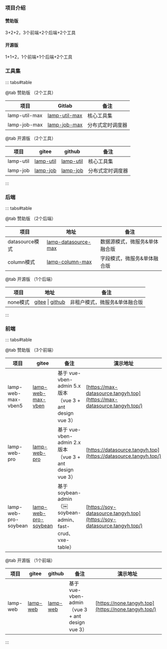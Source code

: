 ### 项目介绍

#### 赞助版

3+2+2，3个前端+2个后端+2个工具

#### 开源版

1+1+2，1个前端+1个后端+2个工具

### 工具集

::: tabs#table

@tab 赞助版 （2个工具）


| 项目          | Gitlab                                                      | 备注             |
| ------------- | ----------------------------------------------------------- | ---------------- |
| lamp-util-max | [lamp-util-max](http://git.tangyh.top/zuihou/lamp-util-max) | 核心工具集       |
| lamp-job-max  | [lamp-job-max](http://git.tangyh.top/zuihou/lamp-job-max)   | 分布式定时调度器 |


@tab 开源版 （2个工具）


| 项目      | gitee                                              | github                                           | 备注             |
| --------- | -------------------------------------------------- | ------------------------------------------------ | ---------------- |
| lamp-util | [lamp-util](https://gitee.com/zuihou111/lamp-util) | [lamp-util](https://github.com/zuihou/lamp-util) | 核心工具集       |
| lamp-job  | [lamp-job](https://gitee.com/zuihou111/lamp-job)   | [lamp-job](https://github.com/zuihou/lamp-job)   | 分布式定时调度器 |

:::

### 后端

::: tabs#table

@tab 赞助版 （2个后端）


| 项目     | 地址             | 备注              |
| -------- | ------------------------------------------------------------ | ----------------- |
| datasource模式       | [lamp-datasource-max](http://git.tangyh.top/zuihou/lamp-datasource-max) | 数据源模式，微服务&单体融合版 |
| column模式 |  [lamp-column-max](http://git.tangyh.top/zuihou/lamp-column-max) | 字段模式，微服务&单体融合版 |

@tab 开源版 （1个后端）


| 项目     |      地址        | 备注              |
| -------- | --------------------------------------------------- | ----------------- |
| none模式 | [gitee](https://gitee.com/dromara/lamp-cloud)  \|  [github](https://github.com/dromara/lamp-cloud) | 非租户模式，微服务&单体融合版 |

:::

### 前端

::: tabs#table

@tab 赞助版 （3个前端）

| 项目                 | gitee                                                        | 备注                                                        | 演示地址                                                     |
| -------------------- | ------------------------------------------------------------ | ----------------------------------------------------------- | ------------------------------------------------------------ |
| lamp-web-max-vben5   | [lamp-web-max-vben](http://git.tangyh.top/zuihou/lamp-web-max-vben) | 基于 vue-vben-admin 5.x版本（vue 3 + ant design vue 3）     | [https://max-datasource.tangyh.top](https://max-datasource.tangyh.top/) |
| lamp-web-pro         | [lamp-web-pro](http://git.tangyh.top/zuihou/lamp-web-pro)    | 基于 vue-vben-admin  2.x版本（vue 3 + ant design vue 3）    | [https://datasource.tangyh.top](https://datasource.tangyh.top/) |
| lamp-web-pro-soybean | [lamp-web-pro-soybean](http://git.tangyh.top/zuihou/lamp-web-pro-soybean) | 基于 soybean-admin （￼soybean-admin、fast-crud、vxe-table） | [https://soy-datasource.tangyh.top](https://soy-datasource.tangyh.top/) |

@tab 开源版 （1个前端）


| 项目     | gitee                                            | github                                         | 备注                                             | 演示地址 |
| -------- | ------------------------------------------------ | ---------------------------------------------- | ------------------------------------------------ |------------------------------------------------ |
| lamp-web | [lamp-web](https://gitee.com/zuihou111/lamp-web) | [lamp-web](https://github.com/zuihou/lamp-web) | 基于 vue-vben-admin （vue 3 + ant design vue 3） | [https://none.tangyh.top](https://none.tangyh.top/) |

:::
